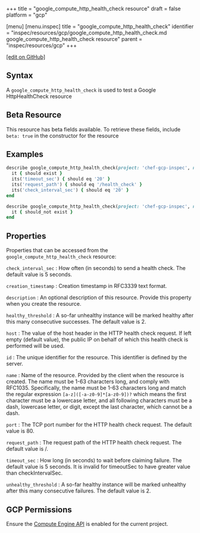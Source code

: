 +++
title = "google_compute_http_health_check resource"
draft = false
platform = "gcp"

[menu]
  [menu.inspec]
    title = "google_compute_http_health_check"
    identifier = "inspec/resources/gcp/google_compute_http_health_check.md google_compute_http_health_check resource"
    parent = "inspec/resources/gcp"
+++

[\[edit on GitHub\]](https://github.com/inspec/inspec-gcp/blob/master/docs/resources/google_compute_http_health_check.md)

## Syntax

A `google_compute_http_health_check` is used to test a Google HttpHealthCheck resource

## Beta Resource

This resource has beta fields available. To retrieve these fields, include `beta: true` in the constructor for the resource

## Examples

```ruby
describe google_compute_http_health_check(project: 'chef-gcp-inspec', name: 'inspec-gcp-http-health-check') do
  it { should exist }
  its('timeout_sec') { should eq '20' }
  its('request_path') { should eq '/health_check' }
  its('check_interval_sec') { should eq '20' }
end

describe google_compute_http_health_check(project: 'chef-gcp-inspec', name: 'nonexistent') do
  it { should_not exist }
end
```

## Properties

Properties that can be accessed from the `google_compute_http_health_check` resource:

`check_interval_sec`
: How often (in seconds) to send a health check. The default value is 5 seconds.

`creation_timestamp`
: Creation timestamp in RFC3339 text format.

`description`
: An optional description of this resource. Provide this property when you create the resource.

`healthy_threshold`
: A so-far unhealthy instance will be marked healthy after this many consecutive successes. The default value is 2.

`host`
: The value of the host header in the HTTP health check request. If left empty (default value), the public IP on behalf of which this health check is performed will be used.

`id`
: The unique identifier for the resource. This identifier is defined by the server.

`name`
: Name of the resource. Provided by the client when the resource is created. The name must be 1-63 characters long, and comply with RFC1035. Specifically, the name must be 1-63 characters long and match the regular expression `[a-z]([-a-z0-9]*[a-z0-9])?` which means the first character must be a lowercase letter, and all following characters must be a dash, lowercase letter, or digit, except the last character, which cannot be a dash.

`port`
: The TCP port number for the HTTP health check request. The default value is 80.

`request_path`
: The request path of the HTTP health check request. The default value is /.

`timeout_sec`
: How long (in seconds) to wait before claiming failure. The default value is 5 seconds. It is invalid for timeoutSec to have greater value than checkIntervalSec.

`unhealthy_threshold`
: A so-far healthy instance will be marked unhealthy after this many consecutive failures. The default value is 2.

## GCP Permissions

Ensure the [Compute Engine API](https://console.cloud.google.com/apis/library/compute.googleapis.com/) is enabled for the current project.
